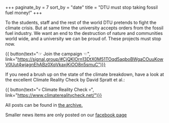 +++
paginate_by = 7
sort_by = "date"
title = "DTU must stop taking fossil fuel money!"
+++

To the students, staff and the rest of the world DTU pretends to fight the climate crisis. But at same time the university accepts orders from the fossil fuel industry. 
We want an end to the destruction of nature and communities world wide, and a university we can be proud of. These projects must stop now.


{{ button(text="☞ Join the campaign ☜", link="https://signal.group/#CjQKIOrn13DtX0M51TOqd5aqboBWgaCOuuKowV0Uut4wjagnEhABz0XqVkaxjKiOO8n5smuC")}}

If you need a brush up on the state of the climate breakdown, have a look at the excellent Climate Reality Check by David Spratt et al.:

{{ button(text="💀 Climate Reality Check 💀", link="https://www.climaterealitycheck.net/")}}

All posts can be found in [the archive.](/posts/)

Smaller news items are only posted on our [facebook page](https://facebook.com/DivestDTU/)